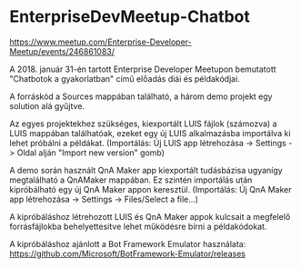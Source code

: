 # EnterpriseDevMeetup-Chatbot
https://www.meetup.com/Enterprise-Developer-Meetup/events/246861083/

A 2018. január 31-én tartott Enterprise Developer Meetupon bemutatott "Chatbotok a gyakorlatban" című előadás diái és példakódjai.

A forráskód a Sources mappában található, a három demo projekt egy solution alá gyűjtve.

Az egyes projektekhez szükséges, kiexportált LUIS fájlok (számozva) a LUIS mappában találhatóak, ezeket egy új LUIS alkalmazásba importálva ki lehet próbálni a példákat. (Importálás: Új LUIS app létrehozása -> Settings -> Oldal alján "Import new version" gomb)

A demo során használt QnA Maker app kiexportált tudásbázisa ugyanígy megtalálható a QnAMaker mappában. Ez szintén importálás után kipróbálható egy új QnA Maker appon keresztül. (Importálás: Új QnA Maker app létrehozása -> Settings -> Files/Select a file...)

A kipróbáláshoz létrehozott LUIS és QnA Maker appok kulcsait a megfelelő forrásfájlokba behelyettesítve lehet működésre bírni a példakódokat.

A kipróbáláshoz ajánlott a Bot Framework Emulator használata: https://github.com/Microsoft/BotFramework-Emulator/releases